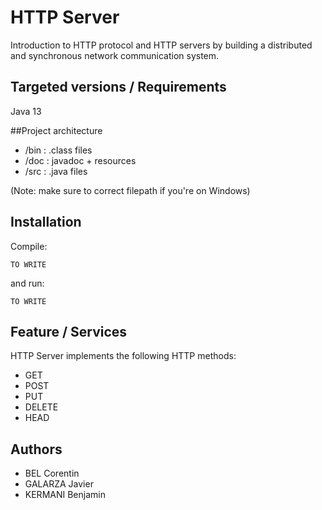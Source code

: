 # HTTP Server
Introduction to HTTP protocol and HTTP servers by building a distributed and synchronous network communication system.


## Targeted versions / Requirements
Java 13


##Project architecture
- /bin : .class files
- /doc : javadoc + resources
- /src : .java files

(Note: make sure to correct filepath if you're on Windows)
## Installation
Compile:
```
TO WRITE
```
and run:
```
TO WRITE
```


## Feature / Services
HTTP Server implements the following HTTP methods:
- GET
- POST
- PUT
- DELETE
- HEAD


## Authors
- BEL Corentin
- GALARZA Javier
- KERMANI Benjamin